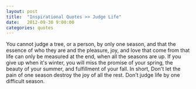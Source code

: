 ```yaml
---
layout: post
title:  "Inspirational Quotes >> Judge Life"
date:   2012-09-30 9:00:00
categories: quotes
---
```

You cannot judge a tree, or a person, by only one season,  and that the essence of who they are and the pleasure, joy, and love that come from that life can only be measured at the end, when all the seasons are up.
If you give up when it's winter, you will miss the promise of your spring, the beauty of your summer, and fulfillment of your fall. In short, Don't let the pain of one season destroy the joy of all the rest. Don't judge life by one difficult season.